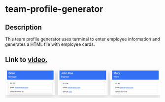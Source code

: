 # team-profile-generator

<h2>Description</h2>
<p> This team profile generator uses terminal to enter employee information and generates a HTML file with employee cards. </p>
<h2>Link to <a href="https://drive.google.com/file/d/1mGnWGygU4akLkT6bwvmJjv47K_4zKfRs/view">video.</a></h2>

<img src = "assets/Screen Shot 2022-06-30 at 3.49.48 PM.png">

